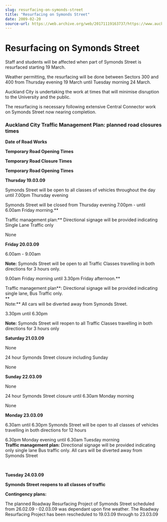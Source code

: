 ```yaml
---
slug: resurfacing-on-symonds-street
title: "Resurfacing on Symonds Street"
date: 2009-02-20
source-url: https://web.archive.org/web/20171119163737/https://www.auckland.ac.nz/en/about/news-events-and-notices/notices/notices-2009/2009/02/20/Resurfacing-on-Symonds-Street.html
---
```

Resurfacing on Symonds Street
=============================

Staff and students will be affected when part of Symonds Street is resurfaced starting 19 March.

Weather permitting, the resurfacing will be done between Sectors 300 and 400 from Thursday evening 19 March until Tuesday morning 24 March.

Auckland City is undertaking the work at times that will minimise disruption to the University and the public.

The resurfacing is necessary following extensive Central Connector work on Symonds Street now nearing completion.

### Auckland City Traffic Management Plan: planned road closures times

**Date of Road Works**

**Temporary Road Opening Times**

**Temporary Road Closure Times**

**Temporary Road Opening Times**

**Thursday 19.03.09**

Symonds Street will be open to all classes of vehicles throughout the day until 7.00pm Thursday evening

Symonds Street will be closed from Thursday evening 7.00pm - until 6.00am Friday morning.**  
  
Traffic management plan:** Directional signage will be provided indicating Single Lane Traffic only

None

**Friday 20.03.09**

6.00am - 9.00am  
  
**Note:** Symonds Street will be open to all Traffic Classes travelling in both directions for 3 hours only.

9.00am Friday morning until 3.30pm Friday afternoon.**  
  
Traffic management plan**: Directional signage will be provided indicating single lane, Bus Traffic only.  
**  
Note:** All cars will be diverted away from Symonds Street.

3.30pm until 6.30pm  
  
**Note:** Symonds Street will reopen to all Traffic Classes travelling in both directions for 3 hours only

**Saturday 21.03.09**

None

24 hour Symonds Street closure including Sunday

None

**Sunday 22.03.09**

None

24 hour Symonds Street closure until 6.30am Monday morning

None

**Monday 23.03.09**

6.30am until 6.30pm Symonds Street will be open to all classes of vehicles travelling in both directions for 12 hours

6.30pm Monday evening until 6.30am Tuesday morning  
**Traffic management plan:** Directional signage will be provided indicating only single lane Bus traffic only. All cars will be diverted away from Symonds Street

 

**Tuesday 24.03.09**

**Symonds Street** **reopens to all classes of traffic**

  
**Contingency plans:**  
  
The planned Roadway Resurfacing Project of Symonds Street scheduled from 26.02.09 - 02.03.09 was dependant upon fine weather. The Roadway Resurfacing Project has been rescheduled to 19.03.09 through to 23.03.09